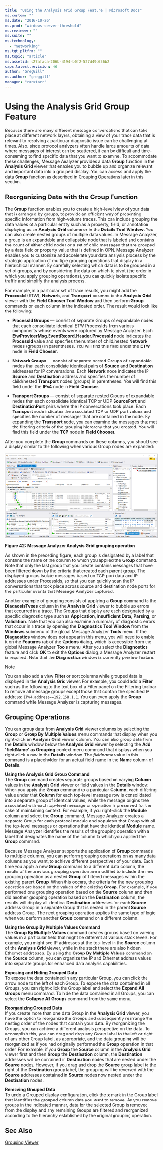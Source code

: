 ```yaml
---
title: "Using the Analysis Grid Group Feature | Microsoft Docs"
ms.custom: ""
ms.date: "2016-10-26"
ms.prod: "windows-server-threshold"
ms.reviewer: ""
ms.suite: ""
ms.technology: 
  - "networking"
ms.tgt_pltfrm: ""
ms.topic: "article"
ms.assetid: c27afaca-206b-4594-b0f2-527d49d656b2
caps.latest.revision: 46
author: "GregGill"
ms.author: "greggill"
manager: "ronstarr"
---
```

# Using the Analysis Grid Group Feature
Because there are many different message conversations that can take place at different network layers, obtaining a view of your trace data that is relevant to resolving a particular diagnostic issue can be challenging at times. Also, since protocol analyzers often handle large amounts of data where messages of interest can be scattered, it can be difficult and time-consuming to find specific data that you want to examine. To accommodate these challenges, Message Analyzer provides a data **Group** function in the **Analysis Grid** viewer that enables you to bubble up and organize relevant and important data into a grouped display. You can access and apply the data **Group** function as described in [Grouping Operations](using-the-analysis-grid-group-feature.md#BKMK_performingGroupOp) later in this section.  
  
## Reorganizing Data with the Group Function  
 The **Group** function enables you to create a high-level view of your data that is arranged by groups, to provide an efficient way of presenting specific information from high-volume traces. This can include grouping the data values of a particular entity such as a property, field, or annotation displaying as an **Analysis Grid** column or in the **Details** **Tool Window**. You can also create nested groups of multiple data values. In Message Analyzer, a group is an expandable and collapsible node that is labeled and contains the count of either child nodes or a set of child messages that are grouped by a data field or property value that is defined in OPN. Message Analyzer enables you to customize and accelerate your data analysis process by the strategic application of multiple grouping operations that display in a hierarchical manner. By carefully selecting which data is to be grouped in a set of groups, and by considering the data on which to pivot (the order in which you apply grouping operations), you can quickly isolate specific traffic and simplify the analysis process.  
  
 For example, in a particular set of trace results, you might add the **ProcessId** (ETW), **Network**, and **Transport** columns to the **Analysis Grid** viewer with the **Field Chooser** **Tool Window** and then perform **Group** commands on each column in the indicated order. The result would look like the following:  
  
-   **ProcessId Groups** — consist of separate Groups of expandable nodes that each consolidate identical ETW ProcessIds from various components whose events were captured by Message Analyzer. Each **EtwProviderMsg.EventRecord.Header.ProcessId** node indicates the **ProcessId** value and specifies the number of child/nested **Network** nodes (groups) in parentheses. You will find this field under the **ETW** node in **Field Chooser**.  
  
-   **Network Groups** — consist of separate nested Groups of expandable nodes that each consolidate identical pairs of **Source** and **Destination** addresses for IP conversations. Each **Network** node indicates the IP **Source** and **Destination** address and specifies the number of child/nested **Transport** nodes (groups) in parentheses. You will find this field under the **IPv4** node in **Field Chooser**.  
  
-   **Transport Groups** — consist of separate nested Groups of expandable nodes that each consolidate identical TCP or UDP **SourcePort** and **DestinationPort** pairs where the IP conversations took place. Each **Transport** node indicates the associated TCP or UDP port values and specifies the number of messages that are contained in the node. By expanding the **Transport** node, you can examine the messages that met the filtering criteria of the grouping hierarchy that you created. You will find this field under the **TCP** node in **Field Chooser**.  
  
 After you complete the **Group** commands on these columns, you should see a display similar to the following when various Group nodes are expanded:  
  
 ![Old Fig10&#45;Message&#95;Analyzer&#95;Analysis&#95;Grid&#95;grouping&#95;operation](media/old-fig10-message-analyzer-analysis-grid-grouping-operation.png "Old Fig10-Message_Analyzer_Analysis_Grid_grouping_operation")  
  
 **Figure 42: Message Analyzer Analysis Grid grouping operation**  
  
 As shown in the preceding figure, each group is designated by a label that contains the name of the column to which you applied the **Group** command. Note that only the last group that you create contains messages that have been filtered down by the criteria that created each parent group. The displayed groups isolate messages based on TCP port data and IP addresses under ProcessIds, so that you can quickly scan the IP conversations that took place across source and destination node ports for the particular events that Message Analyzer captured.  
  
 Another example of grouping consists of applying a **Group** command to the **DiagnosisTypes** column in the **Analysis Grid** viewer to bubble up errors that occurred in a trace. The Groups that display are each designated by a specific diagnostic type such as **Application**, **Insufficient Data**, **Parsing**, or **Validation**. Note that you can also examine a summary of diagnostic errors that occur in a trace by opening the **Diagnostics** **Tool Window** from the **Windows** submenu of the global Message Analyzer **Tools** menu. If the **Diagnostics** window does not appear in this menu, you will need to enable it on the **Features** tab of the **Options** dialog, which is accessible from the global Message Analyzer **Tools** menu. After you select the **Diagnostics** feature and click **OK** to exit the **Options** dialog, a Message Analyzer restart is required. Note that the **Diagnostics** window is currently preview feature.  
  
> [!NOTE]
>  You can also add a view **Filter** or sort columns while grouped data is displayed in the **Analysis Grid** viewer. For example, you could add a **Filter** such as the following to the  text box of a Filter panel on the Filtering toolbar  to remove all message groups except those that contain the specified IP address: `IPv4.address==192.168.1.1`. You can even apply the **Group** command while Message Analyzer is capturing messages.  
  
<a name="BKMK_performingGroupOp"></a>   
## Grouping Operations  
 You can group data from **Analysis Grid** viewer columns by selecting the **Group** or **Group By Multiple Values** menu commands that display when you right-click an **Analysis Grid** viewer column. You can also group data from the **Details** window below the **Analysis Grid** viewer by selecting the **Add 'fieldName' as Grouping** context menu command that displays when you right-click a row in the **Details** window. The *fieldname* value in this command is a placeholder for an actual field name in the **Name** column of **Details**.  
  
 **Using the Analysis Grid Group Command**   
The **Group** command creates separate groups based on varying **Column** values in the **Analysis Grid** viewer or field values in the **Details** window. When you apply the **Group** command to a particular **Column**, each differing value under that **Column** for each top-level message row is consolidated into a separate group of identical values, while the message origins tree associated with each top-level message or operation is preserved for the sake of maintaining context. For example, if you right-click the **Module** column and select the **Group** command, Message Analyzer creates a separate Group for each protocol module and populates that Group with all the top-level messages or operations that have the identical **Module** name. Message Analyzer identifies the results of the grouping operation with a label that designates the name of the column to which you applied the **Group** command.  
  
 Because Message Analyzer supports the application of **Group** commands to multiple columns, you can perform grouping operations on as many data columns as you want, to achieve different perspectives of your data. Each time you apply a new **Group** command to a different data column, the results of the previous grouping operation are modified to include the new grouping operation as a nested **Group** of filtered messages within the existing parent **Group**. When this occurs, the criteria for the new grouping operation are based on the values of the existing **Group**. For example, if you performed one grouping operation based on the **Source** column and then did another grouping operation based on the **Destination** column, the results will display all identical **Destination** addresses for each **Source** address Group in a separate Group that is nested in the parent **Source** address Group. The next grouping operation applies the same type of logic when you perform another **Group** command on a different column.  
  
 **Using the Group By Multiple Values Command**   
The **Group By Multiple Values** command creates groups based on varying values in a particular field that might be different at various stack levels. For example, you might see IP addresses at the top-level in the **Source** column of the **Analysis Grid** viewer, while in the stack there are also hidden Ethernet addresses. By using the **Group By Multiple Values** command on the **Source** column, you can organize the IP and Ethernet address values into separate groups for enhanced data analysis capabilities.  
  
 **Exposing and Hiding Grouped Data**   
To expose the data contained in any particular Group, you can click the arrow node to the left of each Group. To expose the data contained in all Groups, you can right-click the Group label and select the **Expand All Groups** menu command. To hide the data contained in all Groups, you can select the **Collapse All Groups** command from the same menu.  
  
 **Reorganizing Grouped Data**   
If you create more than one data Group in the **Analysis Grid** viewer, you have the option to reorganize the Groups and subsequently rearrange the nesting order of the nodes that contain your data. By reorganizing the Groups, you can achieve a different analysis perspective on the data. To accomplish this, you can drag and drop any Group label to the left or right of any other Group label, as appropriate, and the data grouping will be reorganized as if you had originally performed the **Group** operation in that order. For example, if you **Group** the **Source** column in the **Analysis Grid** viewer first and then **Group** the **Destination** column, the **Destination** addresses will be contained in **Destination** nodes that are nested under the **Source** nodes. However, if you drag and drop the **Source** group label to the right of the **Destination** group label, the grouping will be reversed with the **Source** addresses contained in **Source** nodes now nested under the **Destination** nodes.  
  
 **Removing Grouped Data**   
To undo a Grouped display configuration, click the **x** mark in the Group label that identifies the grouped column data you want to remove. As you remove groups in the indicated manner, data for the selected Group is removed from the display and any remaining Groups are filtered and reorganized according to the hierarchy established by the original grouping operation.  
  
## See Also  
 [Grouping Viewer](grouping-viewer.md)